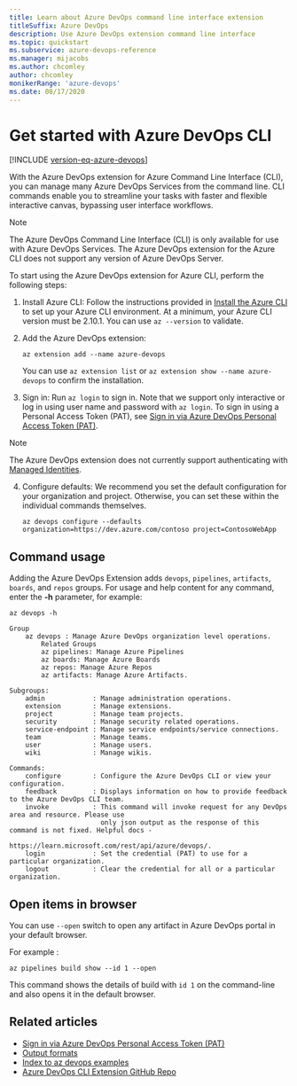 ```yaml
---
title: Learn about Azure DevOps command line interface extension
titleSuffix: Azure DevOps 
description: Use Azure DevOps extension command line interface 
ms.topic: quickstart
ms.subservice: azure-devops-reference
ms.manager: mijacobs 
ms.author: chcomley  
author: chcomley
monikerRange: 'azure-devops'
ms.date: 08/17/2020
---
```


# Get started with Azure DevOps CLI

[!INCLUDE [version-eq-azure-devops](../includes/version-eq-azure-devops.md)] 

With the Azure DevOps extension for Azure Command Line Interface (CLI),  you can manage many Azure DevOps Services from the command line. CLI commands enable you to streamline your tasks with faster and flexible interactive canvas, bypassing user interface workflows.

> [!NOTE]  
> The Azure DevOps Command Line Interface (CLI) is only available for use with Azure DevOps Services. The Azure DevOps extension for the Azure CLI does not support any version of Azure DevOps Server. 

To start using the Azure DevOps extension for Azure CLI, perform the following steps:

1. Install Azure CLI: Follow the instructions provided in [Install the Azure CLI](/cli/azure/install-azure-cli) to set up your Azure CLI environment. At a minimum, your Azure CLI version must be 2.10.1. You can use `az --version` to validate.

2. Add the Azure DevOps extension:

    ```
	az extension add --name azure-devops
    ```

	You can use `az extension list` or `az extension show --name azure-devops` to confirm the installation.

3. Sign in: Run `az login` to sign in. Note that we support only interactive or log in using user name and password with `az login`. To sign in using a Personal Access Token (PAT), see [Sign in via Azure DevOps Personal Access Token (PAT)](log-in-via-pat.md). 

> [!NOTE]  
> The Azure DevOps extension does not currently support authenticating with [Managed Identities](../integrate/get-started/authentication/service-principal-managed-identity.md).

4. Configure defaults: We recommend you set the default configuration for your organization and project. Otherwise, you can set these within the individual commands themselves.  

    ```
	az devops configure --defaults organization=https://dev.azure.com/contoso project=ContosoWebApp
    ```

## Command usage

Adding the Azure DevOps Extension adds `devops`, `pipelines`, `artifacts`, `boards`, and `repos` groups.
For usage and help content for any command, enter the **-h** parameter, for example:

```azurecli
az devops -h
```

```output
Group
    az devops : Manage Azure DevOps organization level operations.
        Related Groups
        az pipelines: Manage Azure Pipelines
        az boards: Manage Azure Boards
        az repos: Manage Azure Repos
        az artifacts: Manage Azure Artifacts.
   
Subgroups:
    admin            : Manage administration operations.
    extension        : Manage extensions.
    project          : Manage team projects.
    security         : Manage security related operations.
    service-endpoint : Manage service endpoints/service connections.
    team             : Manage teams.
    user             : Manage users.
    wiki             : Manage wikis.

Commands:
    configure        : Configure the Azure DevOps CLI or view your configuration.
    feedback         : Displays information on how to provide feedback to the Azure DevOps CLI team.
    invoke           : This command will invoke request for any DevOps area and resource. Please use
                       only json output as the response of this command is not fixed. Helpful docs -
                       https://learn.microsoft.com/rest/api/azure/devops/.
    login            : Set the credential (PAT) to use for a particular organization.
    logout           : Clear the credential for all or a particular organization.
```

## Open items in browser

You can use `--open` switch to open any artifact in Azure DevOps portal in your default browser.

For example :

```azurecli
az pipelines build show --id 1 --open
```

This command shows the details of build with `id 1` on the command-line and also opens it in the default browser.

## Related articles

- [Sign in via Azure DevOps Personal Access Token (PAT)](log-in-via-pat.md)
- [Output formats](/cli/azure/format-output-azure-cli)
- [Index to az devops examples](quick-reference.md)
- [Azure DevOps CLI Extension GitHub Repo](https://github.com/Azure/azure-devops-cli-extension)
